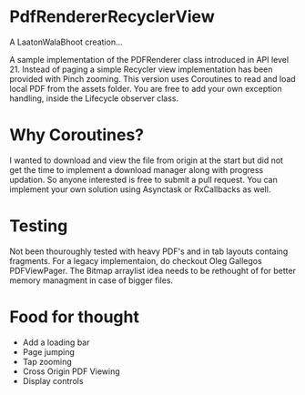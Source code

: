 # PdfRendererRecyclerView
A LaatonWalaBhoot creation...

A sample implementation of the PDFRenderer class introduced in API level 21. Instead of paging a simple Recycler view implementation has been provided with Pinch zooming. This version uses Coroutines to read and load local PDF from the assets folder. You are free to add your own exception handling, inside the Lifecycle observer class. 

# Why Coroutines?
I wanted to download and view the file from origin at the start but did not get the time to implement a download manager along with progress updation. So anyone interested is free to submit a pull request. You can implement your own solution using Asynctask or RxCallbacks as well.

# Testing
Not been thouroughly tested with heavy PDF's and in tab layouts containg fragments. For a legacy implementaion, do checkout Oleg Gallegos PDFViewPager. The Bitmap arraylist idea needs to be rethought of for better memory managment in case of bigger files. 

# Food for thought
- Add a loading bar
- Page jumping 
- Tap zooming
- Cross Origin PDF Viewing
- Display controls
